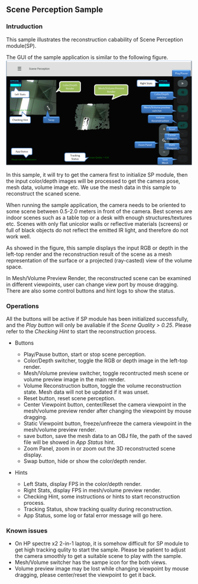 ## Scene Perception Sample

### Intruduction
This sample illustrates the reconstruction cabability of Scene Perception module(SP).

The GUI of the sample application is similar to the following figure.
![SP sample GUI](sp-noted.png)

In this sample, it will try to get the camera first to initialize SP module, then the input color/depth images will be processed to get the camera pose, mesh data, volume image etc. We use the mesh data in this sample to reconstruct the scaned scene.

When running the sample application, the camera needs to be oriented to some scene between 0.5-2.0 meters in front of the camera. Best scenes are indoor scenes such as a table top or a desk with enough structures/textures etc. Scenes with only flat unicolor walls or reflective materials (screens) or full of black objects do not reflect the emitted IR light, and therefore do not work well.

As showed in the figure, this sample displays the input RGB or depth in the left-top render and the reconstruction result of the scene as a mesh representation of the surface or a projected (ray-casted) view of the volume space.

In Mesh/Volume Preview Render, the reconstructed scene can be examined in different viewpoints, user can change view port by mouse dragging.
There are also some control buttons and hint logs to show the status.

### Operations
All the buttons will be active if SP module has been initialized successfully, and the *Play button* will only be avaliable if the *Scene Quality > 0.25*. Please refer to the *Checking Hint* to start the reconstruction process.  
* Buttons
  * Play/Pause button, start or stop scene perception.
  * Color/Depth switcher, toggle the RGB or depth image in the left-top render.
  * Mesh/Volume preview switcher, toggle recontructed mesh scene or volume preview image in the main render.
  * Volume Reconstruction button, toggle the volume reconstruction state. Mesh data will not be updated if it was unset.
  * Reset button, reset scene perception.
  * Center Viewpoint button, center/Reset the camera viewpoint in the mesh/volume preview render after changing the viewpoint by mouse dragging.
  * Static Viewpoint button, freeze/unfreeze the camera viewpoint in the mesh/volume preview render.
  * save button, save the mesh data to an OBJ file, the path of the saved file will be showed in *App Status* hint.
  * Zoom Panel, zoom in or zoom out the 3D reconstructed scene display.
  * Swap button, hide or show the color/depth render.

* Hints
  * Left Stats, display FPS in the color/depth render.
  * Right Stats, display FPS in mesh/volume preview render.
  * Checking Hint, some instructions or hints to start reconstruction process.
  * Tracking Status, show tracking quality during reconstruction.
  * App Status, some log or fatal error message will go here.

### Known issues
* On HP spectre x2 2-in-1 laptop, it is somehow difficult for SP module to get high tracking qulity to start the sample. Please be patient to adjust the camera smoothly to get a suitable scene to play with the sample.
* Mesh/Volume switcher has the sampe icon for the both views.
* Volume preview image may be lost while changing viewpoint by mouse dragging, please center/reset the viewpoint to get it back.
